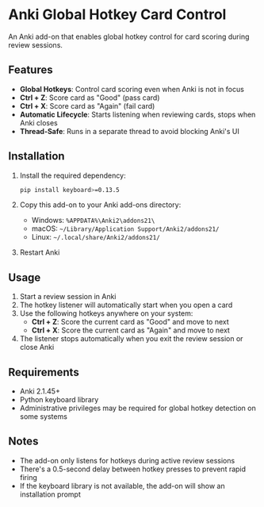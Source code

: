 # Anki Global Hotkey Card Control

An Anki add-on that enables global hotkey control for card scoring during review sessions.

## Features

- **Global Hotkeys**: Control card scoring even when Anki is not in focus
- **Ctrl + Z**: Score card as "Good" (pass card)
- **Ctrl + X**: Score card as "Again" (fail card)
- **Automatic Lifecycle**: Starts listening when reviewing cards, stops when Anki closes
- **Thread-Safe**: Runs in a separate thread to avoid blocking Anki's UI

## Installation

1. Install the required dependency:
   ```bash
   pip install keyboard>=0.13.5
   ```

2. Copy this add-on to your Anki add-ons directory:
   - Windows: `%APPDATA%\Anki2\addons21\`
   - macOS: `~/Library/Application Support/Anki2/addons21/`
   - Linux: `~/.local/share/Anki2/addons21/`

3. Restart Anki

## Usage

1. Start a review session in Anki
2. The hotkey listener will automatically start when you open a card
3. Use the following hotkeys anywhere on your system:
   - **Ctrl + Z**: Score the current card as "Good" and move to next
   - **Ctrl + X**: Score the current card as "Again" and move to next
4. The listener stops automatically when you exit the review session or close Anki

## Requirements

- Anki 2.1.45+
- Python keyboard library
- Administrative privileges may be required for global hotkey detection on some systems

## Notes

- The add-on only listens for hotkeys during active review sessions
- There's a 0.5-second delay between hotkey presses to prevent rapid firing
- If the keyboard library is not available, the add-on will show an installation prompt
